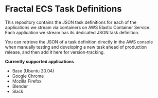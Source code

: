 # Fractal ECS Task Definitions

This repository contains the JSON task definitions for each of the applications we stream via containers on AWS Elastic Container Service. Each application we stream has its dedicated JSON task definition.

You can retrieve the JSON of a task definition directly in the AWS console when manually testing and developing a new task ahead of production release, and then add it here for version-tracking.

**Currently supported applications**

- Base (Ubuntu 20.04)
- Google Chrome
- Mozilla Firefox
- Blender
- Slack
